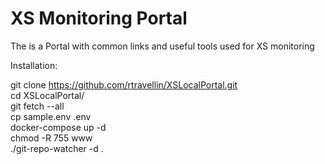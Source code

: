 # XS Monitoring Portal

The is a Portal with common links and useful tools used for XS monitoring

Installation:

git clone https://github.com/rtravellin/XSLocalPortal.git  
cd XSLocalPortal/  
git fetch --all  
cp sample.env .env  
docker-compose up -d  
chmod -R 755 www  
./git-repo-watcher -d .
